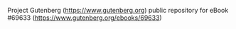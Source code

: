 Project Gutenberg (https://www.gutenberg.org) public repository for
eBook #69633 (https://www.gutenberg.org/ebooks/69633)
